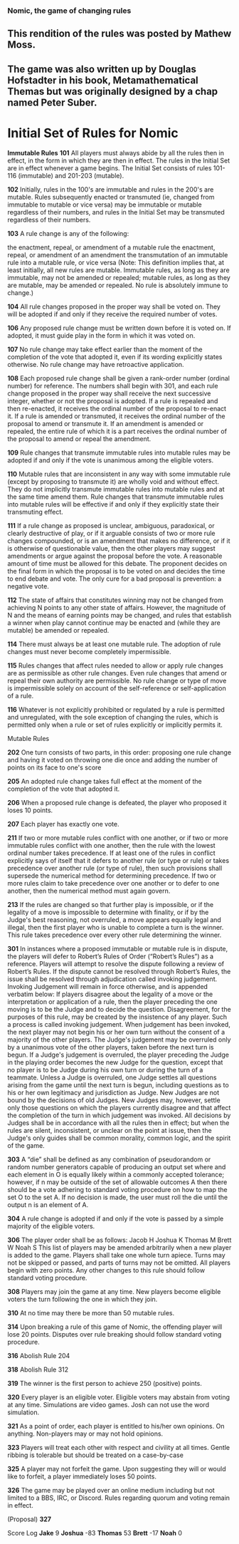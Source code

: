 ### Nomic, the game of changing rules
## This rendition of the rules was posted by Mathew Moss.
## The game was also written up by Douglas Hofstadter in his book, Metamathematical Themas but was originally designed by a chap named Peter Suber.

# Initial Set of Rules for Nomic
**Immutable Rules**
**101**
All players must always abide by all the rules then in effect, in the form in which they are then in effect. The rules in the Initial Set are in effect whenever a game begins. The Initial Set consists of rules 101-116 (immutable) and 201-203 (mutable).

**102**
Initially, rules in the 100's are immutable and rules in the 200's are mutable. Rules subsequently enacted or transmuted (ie, changed from immutable to mutable or vice versa) may be immutable or mutable regardless of their numbers, and rules in the Initial Set may be transmuted regardless of their numbers.

**103**
A rule change is any of the following:

the enactment, repeal, or amendment of a mutable rule
the enactment, repeal, or amendment of an amendment
the transmutation of an immutable rule into a mutable rule, or vice versa
(Note: This definition implies that, at least initially, all new rules are mutable. Immutable rules, as long as they are immutable, may not be amended or repealed; mutable rules, as long as they are mutable, may be amended or repealed. No rule is absolutely immune to change.)

**104**
All rule changes proposed in the proper way shall be voted on. They will be adopted if and only if they receive the required number of votes.

**106**
Any proposed rule change must be written down before it is voted on. If adopted, it must guide play in the form in which it was voted on.

**107**
No rule change may take effect earlier than the moment of the completion of the vote that adopted it, even if its wording explicitly states otherwise. No rule change may have retroactive application.

**108**
Each proposed rule change shall be given a rank-order number (ordinal number) for reference. The numbers shall begin with 301, and each rule change proposed in the proper way shall receive the next successive integer, whether or not the proposal is adopted.
If a rule is repealed and then re-enacted, it receives the ordinal number of the proposal to re-enact it. If a rule is amended or transmuted, it receives the ordinal number of the proposal to amend or transmute it. If an amendment is amended or repealed, the entire rule of which it is a part receives the ordinal number of the proposal to amend or repeal the amendment.

**109**
Rule changes that transmute immutable rules into mutable rules may be adopted if and only if the vote is unanimous among the eligible voters.

**110**
Mutable rules that are inconsistent in any way with some immutable rule (except by proposing to transmute it) are wholly void and without effect. They do not implicitly transmute immutable rules into mutable rules and at the same time amend them. Rule changes that transmute immutable rules into mutable rules will be effective if and only if they explicitly state their transmuting effect.

**111**
If a rule change as proposed is unclear, ambiguous, paradoxical, or clearly destructive of play, or if it arguable consists of two or more rule changes compounded, or is an amendment that makes no difference, or if it is otherwise of questionable value, then the other players may suggest amendments or argue against the proposal before the vote. A reasonable amount of time must be allowed for this debate. The proponent decides on the final form in which the proposal is to be voted on and decides the time to end debate and vote. The only cure for a bad proposal is prevention: a negative vote.

**112**
The state of affairs that constitutes winning may not be changed from achieving N points to any other state of affairs. However, the magnitude of N and the means of earning points may be changed, and rules that establish a winner when play cannot continue may be enacted and (while they are mutable) be amended or repealed.

**114**
There must always be at least one mutable rule. The adoption of rule changes must never become completely impermissible.

**115**
Rules changes that affect rules needed to allow or apply rule changes are as permissible as other rule changes. Even rule changes that amend or repeal their own authority are permissible. No rule change or type of move is impermissible solely on account of the self-reference or self-application of a rule.

**116**
Whatever is not explicitly prohibited or regulated by a rule is permitted and unregulated, with the sole exception of changing the rules, which is permitted only when a rule or set of rules explicitly or implicitly permits it.

Mutable Rules

**202**
One turn consists of two parts, in this order:
proposing one rule change and having it voted on
throwing one die once and adding the number of points on its face to one's score

**205**
An adopted rule change takes full effect at the moment of the completion of the vote that adopted it.

**206**
When a proposed rule change is defeated, the player who proposed it loses 10 points.

**207**
Each player has exactly one vote.

**211**
If two or more mutable rules conflict with one another, or if two or more immutable rules conflict with one another, then the rule with the lowest ordinal number takes precedence.
If at least one of the rules in conflict explicitly says of itself that it defers to another rule (or type or rule) or takes precedence over another rule (or type of rule), then such provisions shall supersede the numerical method for determining precedence.
If two or more rules claim to take precedence over one another or to defer to one another, then the numerical method must again govern.



**213**
If the rules are changed so that further play is impossible, or if the legality of a move is impossible to determine with finality, or if by the Judge's best reasoning, not overruled, a move appears equally legal and illegal, then the first player who is unable to complete a turn is the winner.
This rule takes precedence over every other rule determining the winner.

**301**
In instances where a proposed immutable or mutable rule is in dispute, the players will defer to Robert’s Rules of Order (“Robert’s Rules”) as a reference. Players will attempt to resolve the dispute following a review of Robert’s Rules. If the dispute cannot be resolved through Robert’s Rules, the issue shall be resolved through adjudication called invoking judgement. Invoking Judgement will remain in force otherwise, and is appended verbatim below:
If players disagree about the legality of a move or the interpretation or application of a rule, then the player preceding the one moving is to be the Judge and to decide the question. Disagreement, for the purposes of this rule, may be created by the insistence of any player. Such a process is called invoking judgement.
When judgement has been invoked, the next player may not begin his or her own turn without the consent of a majority of the other players.
The Judge's judgement may be overruled only by a unanimous vote of the other players, taken before the next turn is begun. If a Judge's judgement is overruled, the player preceding the Judge in the playing order becomes the new Judge for the question, except that no player is to be Judge during his own turn or during the turn of a teammate.
Unless a Judge is overruled, one Judge settles all questions arising from the game until the next turn is begun, including questions as to his or her own legitimacy and jurisdiction as Judge.
New Judges are not bound by the decisions of old Judges. New Judges may, however, settle only those questions on which the players currently disagree and that affect the completion of the turn in which judgement was invoked. All decisions by Judges shall be in accordance with all the rules then in effect; but when the rules are silent, inconsistent, or unclear on the point at issue, then the Judge's only guides shall be common morality, common logic, and the spirit of the game.



**303**
A “die” shall be defined as any combination of pseudorandom or random number generators capable of producing an output set  where and each element in O is equally likely within a commonly accepted tolerance; however, if n may be outside of the set of allowable outcomes A then there should be a vote adhering to standard voting procedure on how to map the set O to the set A.  If no decision is made, the user must roll the die until the output n is an element of A.

**304**
A rule change is adopted if and only if the vote is passed by a simple majority of the eligible voters.

**306**
The player order shall be as follows:
Jacob H
Joshua K
Thomas M
Brett W
Noah S
This list of players may be amended arbitrarily when a new player is added to the game. Players shall take one whole turn apiece. Turns may not be skipped or passed, and parts of turns may not be omitted. All players begin with zero points. Any other changes to this rule should follow standard voting procedure.

**308**
Players may join the game at any time. New players become eligible voters the turn following the one in which they join.

**310**
At no time may there be more than 50 mutable rules.

**314**
Upon breaking a rule of this game of Nomic, the offending player will lose 20 points. Disputes over rule breaking should follow standard voting procedure.

**316**
Abolish Rule 204

**318**
Abolish Rule 312

**319**
The winner is the first person to achieve 250 (positive) points.

**320**
Every player is an eligible voter. Eligible voters may abstain from voting at any time. Simulations are video games. Josh can not use the word simulation.

**321**
As a point of order, each player is entitled to his/her own opinions. On anything. Non-players may or may not hold opinions.

**323**
Players will treat each other with respect and civility at all times. Gentle ribbing is tolerable but should be treated on a case-by-case

**325**
A player may not forfeit the game. Upon suggesting they will or would like to forfeit, a player immediately loses 50 points.

**326**
The game may be played over an online medium including but not limited to a BBS, IRC, or Discord. Rules regarding quorum and voting remain in effect.

(Proposal) **327**


Score Log
**Jake** 9
**Joshua** -83
**Thomas** 53
**Brett** -17
**Noah** 0
